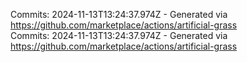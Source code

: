 Commits: 2024-11-13T13:24:37.974Z - Generated via https://github.com/marketplace/actions/artificial-grass
<br>
Commits: 2024-11-13T13:24:37.974Z - Generated via https://github.com/marketplace/actions/artificial-grass
<br>
